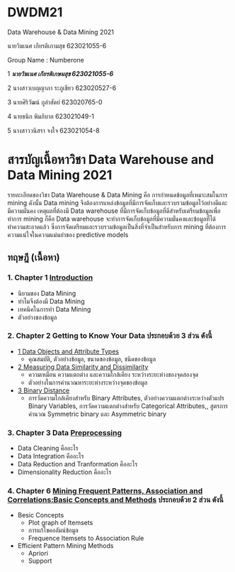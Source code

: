 # DWDM21
Data Warehouse &amp; Data Mining 2021

นายวิฆเนศ เกียรติเกามสุข 623021055-6

Group Name : Numberone

1 **_นายวิฆเนศ เกียรติเกษมสุข 623021055-6_**

2 นางสาวเบญญาภา ระภูเขียว 623020527-6

3 นายศิริวัฒน์ ภูลำสัตย์ 623020765-0

4 นายธนิก พิมภิบาล 623021049-1

5 นางสาววนิสรา จงใจ 623021054-8

# สารบัญเนื้อหาวิชา Data Warehouse and Data Mining 2021

รายละเอียดของวิชา Data Warehouse & Data Mining คือ การกำหนดข้อมูลที่เหมาะสมในการ mining ดังนั้น Data mining จึงต้องการแหล่งข้อมูลที่มีการจัดเก็บและรวบรวมข้อมูลไว้อย่างดีและมีความมั่นคง เหตุผลที่ต้องมี Data warehouse ที่มีการจัดเก็บข้อมูลที่ดีสำหรับเตรียมข้อมูลเพื่อทำการ mining ก็คือ Data warehouse จะทำการจัดเก็บข้อมูลที่มีความมั่นคงและข้อมูลที่ได้ทำความสะอาดแล้ว ซึ่งการจัดเตรียมและรวบรวมข้อมูลเป็นสิ่งที่จำเป็นสำหรับการ mining ที่ต้องการความแน่ใจในความแม่นยำของ predictive models

## ทฤษฎี (เนื้อหา)

### 1. Chapter 1 [Introduction](https://github.com/Wikanes-k/DWDM21/blob/main/HW1.pdf)
* นิยามของ Data Mining
* ทำไมจึงต้องมี Data Mining
* เทคนิคในการทำ Data Mining
* ตัวอย่างของข้อมูล

### 2. Chapter 2 Getting to Know Your Data ประกอบด้วย 3 ส่วน ดังนี้
* [1 Data Objects and Attribute Types](https://github.com/Wikanes-k/DWDM21/blob/main/HW2.1.pdf)  
  * คุณสมบัติ, ตัวอย่างข้อมูล, ขนาดของข้อมูล, ชนิดของข้อมูล
* [2 Measuring Data Similarity and Dissimilarity](https://github.com/Wikanes-k/DWDM21/blob/main/Chapter%202.2.pdf)
  * ความเหมือน ความแตกต่าง และความใกล้เคียง ระหว่างระยะห่างของจุดสองจุด
  * ตัวอย่างในการคำนวณหาระยะห่างระหว่างจุดของข้อมูล
* [3 Binary Distance](https://github.com/Wikanes-k/DWDM21/blob/main/Chapter%202.3.pdf)
  * การวัดความใกล้เคียงสำหรับ Binary Attributes, ตัวอย่างความแตกต่างระหว่างตัวแปร Binary Variables, การวัดความแตกต่างสำหรับ Categorical Attributes,, สูตรการคำนวณ Symmetric binary และ Asymmetric binary

### 3. Chapter 3 Data [Preprocessing](https://github.com/Wikanes-k/DWDM21/blob/main/Chapter3%20Data%20Preprocessing%20.pdf)
* Data Cleaning คืออะไร
* Data Integration คืออะไร
* Data Reduction and Tranformation คืออะไร
* Dimensionality Reduction คืออะไร

### 4. Chapter 6 [Mining Frequent Patterns, Association and Correlations:Basic Concepts and Methods](https://github.com/Wikanes-k/DWDM21/blob/main/Chapter%206.pdf) ประกอบด้วย 2 ส่วน ดังนี้
* Besic Concepts 
  * Plot graph of Itemsets
  * การแก้ไขคอลัมน์ข้อมูล
  * Frequence Itemsets to Association Rule
* Efficient Pattern Mining Methods
  * Apriori
  * Support
